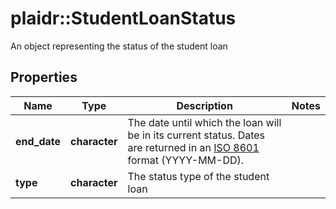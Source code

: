 # plaidr::StudentLoanStatus

An object representing the status of the student loan

## Properties
Name | Type | Description | Notes
------------ | ------------- | ------------- | -------------
**end_date** | **character** | The date until which the loan will be in its current status. Dates are returned in an [ISO 8601](https://wikipedia.org/wiki/ISO_8601) format (YYYY-MM-DD).  | 
**type** | **character** | The status type of the student loan | 


